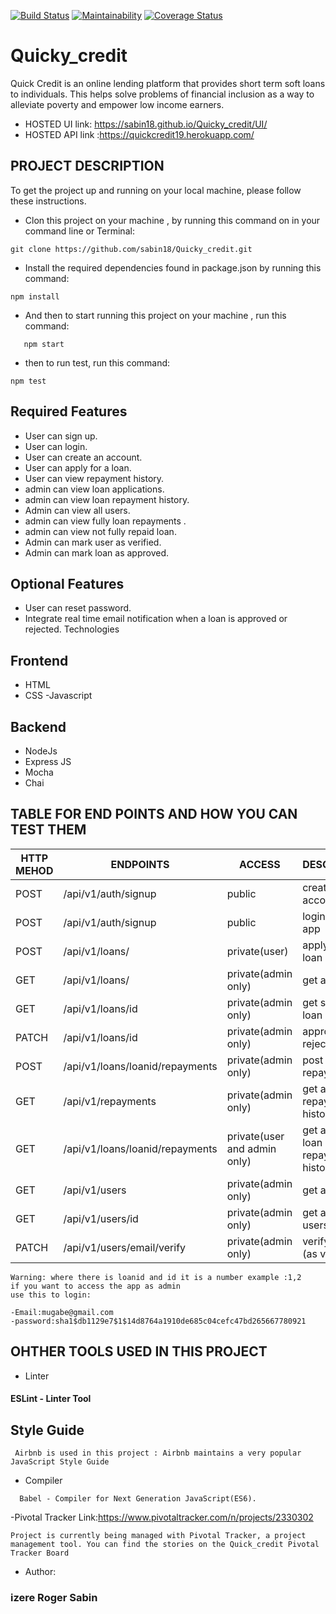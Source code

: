 [![Build Status](https://travis-ci.org/sabin18/Quicky_credit.svg?branch=develop)](https://travis-ci.org/sabin18/Quicky_credit)  [![Maintainability](https://api.codeclimate.com/v1/badges/af40541d90819393286b/maintainability)](https://codeclimate.com/github/sabin18/Quicky_credit/maintainability) [![Coverage Status](https://coveralls.io/repos/github/sabin18/Quicky_credit/badge.svg)](https://coveralls.io/github/sabin18/Quicky_credit)

# Quicky_credit

Quick Credit is an online lending platform that provides short term soft loans to individuals. This helps solve problems of financial inclusion as a way to alleviate poverty and empower low income earners. 

- HOSTED UI link: https://sabin18.github.io/Quicky_credit/UI/
- HOSTED API link :https://quickcredit19.herokuapp.com/

 ## PROJECT DESCRIPTION

To get the project up and running on your local machine, please follow these instructions.

- Clon this project on your machine , by running this command on in your command line or Terminal:
 ```
 git clone https://github.com/sabin18/Quicky_credit.git
 
 ````
 - Install the required dependencies found in package.json by running this command:
 ```
 npm install
 ```
 
 - And then to start running  this project on your machine , run this command:
 ```
    npm start
 ```
 - then to run test, run this command:
 ````
 npm test
`````
 ## Required Features
 
 - User can sign up.
 - User can login.
 - User can create an account.
 - User can apply for a loan.
 - User can view repayment history.
 - admin can view loan applications.
 - admin can view loan repayment history.
 - Admin can view all users.
 - admin can view fully loan repayments .
 - admin can view not fully repaid loan.
 - Admin can mark user as verified.
 - Admin can  mark loan as approved.

## Optional Features

  - User can reset password.
  - Integrate real time email notification when a loan is approved or rejected.
    Technologies

## Frontend

 - HTML
 - CSS -Javascript

## Backend

 - NodeJs
 - Express JS
 - Mocha
 - Chai
 
## TABLE FOR END POINTS AND HOW YOU CAN TEST THEM

| HTTP MEHOD | ENDPOINTS                       | ACCESS                       | DESCRIPTION                           |
|------------|---------------------------------|------------------------------|---------------------------------------|
| POST       | /api/v1/auth/signup             | public                       | create an account                     |
| POST       | /api/v1/auth/signup             | public                       | login to the app                      |
| POST       | /api/v1/loans/                  | private(user)                | apply for the loan                    |
| GET        | /api/v1/loans/                  | private(admin only)          | get all loans                         |
| GET        | /api/v1/loans/id                | private(admin only)          | get specific loan                     |
| PATCH      | /api/v1/loans/id                | private(admin only)          | approve or reject loan                |
| POST       | /api/v1/loans/loanid/repayments | private(admin only)          | post loan repayments                  |
| GET        | /api/v1/repayments              | private(admin only)          | get all repayments history            |
| GET        | /api/v1/loans/loanid/repayments | private(user and admin only) | get a specific loan repayment history |
| GET        | /api/v1/users                   | private(admin only)          | get all users                         |
| GET        | /api/v1/users/id                | private(admin only)          | get a specific users                  |
| PATCH      | /api/v1/users/email/verify      | private(admin only)          | verify a user (as verified)           |
```
Warning: where there is loanid and id it is a number example :1,2
if you want to access the app as admin 
use this to login:

-Email:mugabe@gmail.com
-password:sha1$db1129e7$1$14d8764a1910de685c04cefc47bd265667780921
```
## OHTHER TOOLS USED IN THIS PROJECT

- Linter
 #### ESLint - Linter Tool

## Style Guide
```
 Airbnb is used in this project : Airbnb maintains a very popular JavaScript Style Guide
````
- Compiler
```
  Babel - Compiler for Next Generation JavaScript(ES6).
```
-Pivotal Tracker  Link:https://www.pivotaltracker.com/n/projects/2330302
```
Project is currently being managed with Pivotal Tracker, a project management tool. You can find the stories on the Quick_credit Pivotal Tracker Board
```
   
- Author:
 ### izere Roger Sabin 

